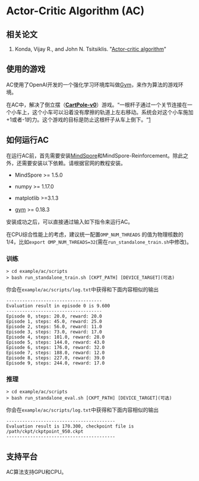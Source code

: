 # Actor-Critic Algorithm (AC)

## 相关论文

1. Konda, Vijay R., and John N. Tsitsiklis. "[Actor-critic algorithm](https://proceedings.neurips.cc/paper/1999/file/6449f44a102fde848669bdd9eb6b76fa-Paper.pdf)"

## 使用的游戏

AC使用了OpenAI开发的一个强化学习环境库叫做[Gym](https://github.com/openai/gym)，来作为算法的游戏环境。

在AC中，解决了倒立摆（[**CartPole-v0**](https://gym.openai.com/envs/CartPole-v0/)）游戏。“一根杆子通过一个关节连接在一个小车上，这个小车可以沿着没有摩擦的轨道上左右移动。系统会对这个小车施加+1或者-1的力。这个游戏的目标是防止这根杆子从车上倒下。“[1](https://gym.openai.com/envs/CartPole-v0/)

## 如何运行AC

在运行AC前，首先需要安装[MindSpore](https://www.mindspore.cn/install)和MindSpore-Reinforcement。除此之外，还需要安装以下依赖。请根据官网的教程安装。

- MindSpore >= 1.5.0

- numpy >= 1.17.0
- matplotlib >=3.1.3
- [gym](https://github.com/openai/gym) >= 0.18.3

安装成功之后，可以直接通过输入如下指令来运行AC。

在CPU综合性能上的考虑，建议统一配置`OMP_NUM_THREADS` 的值为物理核数的1/4，比如`export OMP_NUM_THREADS=32`(需在`run_standalone_train.sh`中修改)。

### 训练

```shell
> cd example/ac/scripts
> bash run_standalone_train.sh [CKPT_PATH] [DEVICE_TARGET](可选)
```

你会在`example/ac/scripts/log.txt`中获得和下面内容相似的输出

```shell
------------------------------------
Evaluation result in episode 0 is 9.600
------------------------------------
Episode 0, steps: 20.0, reward: 20.0
Episode 1, steps: 45.0, reward: 25.0
Episode 2, steps: 56.0, reward: 11.0
Episode 3, steps: 73.0, reward: 17.0
Episode 4, steps: 101.0, reward: 28.0
Episode 5, steps: 144.0, reward: 43.0
Episode 6, steps: 176.0, reward: 32.0
Episode 7, steps: 188.0, reward: 12.0
Episode 8, steps: 227.0, reward: 39.0
Episode 9, steps: 244.0, reward: 17.0
```

### 推理

```shell
> cd example/ac/scripts
> bash run_standalone_eval.sh [CKPT_PATH] [DEVICE_TARGET](可选)
```

你会在`example/ac/scripts/log.txt`中获得和下面内容相似的输出

```shell
-----------------------------------------
Evaluation result is 170.300, checkpoint file is /path/ckpt/ckptpoint_950.ckpt
-----------------------------------------
```

## 支持平台

AC算法支持GPU和CPU。
